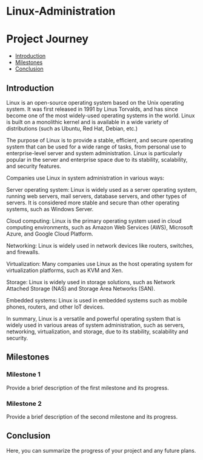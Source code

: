 # Linux-Administration

<!DOCTYPE html>
<html>
  <head>
    <title>Project Journey</title>
 
  </head>
  <body>
    <h1>Project Journey</h1>
    <nav>
      <ul>
        <li><a href="#introduction">Introduction</a></li>
        <li><a href="#milestones">Milestones</a></li>
        <li><a href="#conclusion">Conclusion</a></li>
      </ul>
    </nav>
    <section id="introduction">
      <h2>Introduction</h2>
      

  <p>Linux is an open-source operating system based on the Unix operating system. It was first released in 1991 by Linus Torvalds, and has since become one of the most widely-used operating systems in the world. Linux is built on a monolithic kernel and is available in a wide variety of distributions (such as Ubuntu, Red Hat, Debian, etc.)

The purpose of Linux is to provide a stable, efficient, and secure operating system that can be used for a wide range of tasks, from personal use to enterprise-level server and system administration. Linux is particularly popular in the server and enterprise space due to its stability, scalability, and security features.

Companies use Linux in system administration in various ways:

Server operating system: Linux is widely used as a server operating system, running web servers, mail servers, database servers, and other types of servers. It is considered more stable and secure than other operating systems, such as Windows Server.

Cloud computing: Linux is the primary operating system used in cloud computing environments, such as Amazon Web Services (AWS), Microsoft Azure, and Google Cloud Platform.

Networking: Linux is widely used in network devices like routers, switches, and firewalls.

Virtualization: Many companies use Linux as the host operating system for virtualization platforms, such as KVM and Xen.

Storage: Linux is widely used in storage solutions, such as Network Attached Storage (NAS) and Storage Area Networks (SAN).

Embedded systems: Linux is used in embedded systems such as mobile phones, routers, and other IoT devices.

In summary, Linux is a versatile and powerful operating system that is widely used in various areas of system administration, such as servers, networking, virtualization, and storage, due to its stability, scalability and security.</p>
    </section>
    <section id="milestones">
      <h2>Milestones</h2>
      <h3>Milestone 1</h3>
      <p>Provide a brief description of the first milestone and its progress.</p>
      <h3>Milestone 2</h3>
      <p>Provide a brief description of the second milestone and its progress.</p>
    </section>
    <section id="conclusion">
      <h2>Conclusion</h2>
      <p>Here, you can summarize the progress of your project and any future plans.</p>
    </section>
  </body>
</html>
